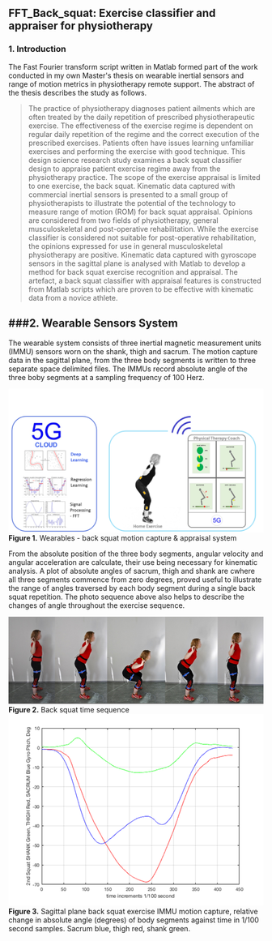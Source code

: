 ## FFT_Back_squat: Exercise classifier and appraiser for physiotherapy

### 1. Introduction
The Fast Fourier transform script written in Matlab formed part of the work conducted in my own Master's thesis on wearable inertial sensors and range of motion metrics in physiotherapy remote support. The abstract of the thesis describes the study as follows.
>The practice of physiotherapy diagnoses patient ailments which are often treated by the daily repetition of prescribed physiotherapeutic exercise. The effectiveness of the exercise regime is dependent on regular daily repetition of the regime and the correct execution of the prescribed exercises. Patients often have issues learning unfamiliar exercises and performing the exercise with good technique.
This design science research study examines a back squat classifier design to appraise patient exercise regime away from the physiotherapy practice. The scope of the exercise appraisal is limited to one exercise, the back squat. Kinematic data captured with commercial inertial sensors is presented to a small group of physiotherapists to illustrate the potential of the technology to measure range of motion (ROM) for back squat appraisal. Opinions are considered from two fields of physiotherapy, general musculoskeletal and post-operative rehabilitation. While the exercise classifier is considered not suitable for post-operative rehabilitation, the opinions expressed for use in general musculoskeletal physiotherapy are positive. 
Kinematic data captured with gyroscope sensors in the sagittal plane is analysed with Matlab to develop a method for back squat exercise recognition and appraisal. The artefact, a back squat classifier with appraisal features is constructed from Matlab scripts which are proven to be effective with kinematic data from a novice athlete.

###2. Wearable Sensors System
-----------------------------

The wearable system consists of three inertial magnetic measurement units (IMMU) sensors worn on the shank, thigh and sacrum. The motion capture data in the sagittal plane, from the three body segments is written to three separate space delimited files. The IMMUs record absolute angle of the three boby segments at a sampling frequency of 100 Herz.   

![IMMUS][CLOUD]
**Figure 1.** Wearables - back squat motion capture & appraisal system   

From the absolute position of the three body segments, angular velocity and angular acceleration are calculate, their use being necessary for kinematic analysis. A plot of absolute angles of sacrum, thigh and shank are cwhere all three segments commence from zero degrees, proved useful to illustrate the range of angles traversed by each body segment during a single back squat repetition. The photo sequence above also helps to describe the changes of angle throughout the exercise sequence.   

![squatsequence][PHOTOSEQU]  
**Figure 2.** Back squat time sequence  
![3SEG_ANGLES][ABS_ANGLE]  
**Figure 3.** Sagittal plane back squat exercise IMMU motion capture, relative change in absolute angle (degrees) of body segments against time in 1/100 second samples. Sacrum blue, thigh red, shank green.   





[CLOUD]:https://github.com/ajrussell999/FFT_Back_squat/blob/master/images/Wearables_cloud.png   
[PHOTOSEQU]:https://github.com/ajrussell999/FFT_Back_squat/blob/master/images/photosequence.png
[ABS_ANGLE]:https://github.com/ajrussell999/FFT_Back_squat/blob/master/images/absolute_angle.png


